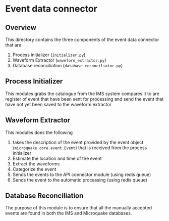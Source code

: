 # Event data connector

## Overview

This directory contains the three components of the event data connector 
that are 

1. Process initializer (`initializer.py`)
2. Waveform Extractor (`waveform_extractor.py`)
3. Database reconciliation (`database_reconciliator.py`)

## Process Initializer

This modules grabs the catalogue from the IMS system compares it to are 
register of event that have been sent for processing and send the event that
 have not yet been saved to the waveform extractor
 
## Waveform Extractor

This modules does the following
 
1. takes the description of the event provided by the 
event object (`microquake.core.event.Event`) that is received from the 
process initializer
2. Estimate the location and time of the event
3. Extract the waveforms
4. Categorize the event
5. Sends the events to the API connector module (using redis queue)
6. Sends the event to the automatic processing (using redis queue) 

## Database Reconciliation

The purpose of this module is to ensure that all the manually accepted 
events are found in both the IMS and Microquake databases. 